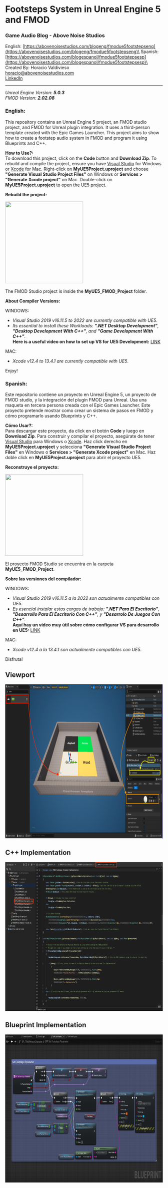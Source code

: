 # Footsteps System in Unreal Engine 5 and FMOD
### Game Audio Blog - Above Noise Studios 
English: [https://abovenoisestudios.com/blogeng/fmodue5footstepseng](https://abovenoisestudios.com/blogeng/fmodue5footstepseng)\
Spanish: [https://abovenoisestudios.com/blogespanol/fmodue5footstepsesp](https://abovenoisestudios.com/blogespanol/fmodue5footstepsesp)\
\
Created By: Horacio Valdivieso\
[horacio@abovenoisestudios.com](mailto:horacio@abovenoisestudios.com)\
[LinkedIn](https://www.linkedin.com/in/horaciovaldivieso/)

---
_Unreal Engine Version: **5.0.3**_\
_FMOD Version: **2.02.08**_
### **English:**
This repository contains an Unreal Engine 5 project, an FMOD studio project, and FMOD for Unreal plugin integration.
It uses a third-person template created with the Epic Games Launcher.
This project aims to show how to create a footstep audio system in FMOD and program it using Blueprints and C++.

**How to Use?:**\
To download this project, click on the **Code** button and **Download Zip**.
To rebuild and compile the project, ensure you have [Visual Studio](https://visualstudio.microsoft.com/) for Windows or [Xcode](https://download.developer.apple.com/Developer_Tools/Xcode_13.4.1/Xcode_13.4.1.xip) for Mac.
Right-click on **MyUE5Project.uproject** and choose **"Generate Visual Studio Project Files"** on Windows or **Services > "Generate Xcode project"** on Mac.
Double-click on **MyUE5Project.uproject** to open the UE5 project.

**Rebuild the project:**

<img height="261" src="/Volumes/Projects/6. REPOSITORIES/2022/9. Sep/ANE_Blog_UE5_Wwise_Footsteps/Images/Rebuild Project.png" width="249"/>

The FMOD Studio project is inside the **MyUE5_FMOD_Project** folder.

**About Compiler Versions:**

WINDOWS:

- _Visual Studio 2019 v16.11.5 to 2022 are currently compatible with UE5_.
- _Its essential to install these Workloads: **".NET Desktop Development"**, **"Desktop Development With C++"**, and **"Game Development With C++"**._\
  **Here is a useful video on how to set up VS for UE5 Development:** [LINK](https://youtu.be/8xJRr6Yr_LU?t=105)

MAC:
- _Xcode v12.4 to 13.4.1 are currently compatible with UE5_.

Enjoy!

### **Spanish:**
Este repositorio contiene un proyecto en Unreal Engine 5, un proyecto de FMOD studio, y la integración del plugin FMOD para Unreal.
Usa una maqueta en tercera persona creada con el Epic Games Launcher.
Este proyecto pretende mostrar como crear un sistema de pasos en FMOD y cómo programarlo usando Blueprints y C++. 

**Cómo Usar?:**\
Para descargar este proyecto, da click en el botón **Code** y luego en **Download Zip**.
Para construir y compilar el proyecto, asegúrate de tener [Visual Studio](https://visualstudio.microsoft.com/) para Windows o [Xcode](https://download.developer.apple.com/Developer_Tools/Xcode_13.4.1/Xcode_13.4.1.xip).
Haz click derecho en **MyUE5Project.uproject** y selecciona **"Generate Visual Studio Project Files"** en Windows o **Services > "Generate Xcode project"** en Mac.
Haz doble click en **MyUE5Project.uproject** para abrir el proyecto UE5.

**Reconstruye el proyecto:**

<img height="261" src="/Volumes/Projects/6. REPOSITORIES/2022/9. Sep/ANE_Blog_UE5_Wwise_Footsteps/Images/Rebuild Project.png" width="249"/>

El proyecto FMOD Studio se encuentra en la carpeta **MyUE5_FMOD_Project**.

**Sobre las versiones del compilador:**

WINDOWS:

- _Visual Studio 2019 v16.11.5 a la 2022 son actualmente compatibles con UE5_.
- _Es esencial instalar estas cargas de trabajo: **".NET Para El Escritorio"**, **"Desarrollo Para El Escritorio Con C++"**, y **"Desarrolo De Juegos Con C++"**._\
**Aquí hay un vídeo muy útil sobre cómo configurar VS para desarrollo en UE5:** [LINK](https://youtu.be/8xJRr6Yr_LU?t=105)

MAC:

- _Xcode v12.4 a la 13.4.1 son actualmente compatibles con UE5_.

Disfruta!

## Viewport

<img height="493" src="Images/6. UE5 Planes.png" title="Physical Materials" width="963"/>

## C++ Implementation

<img height="476" src="Images/15. Full .cpp file.png" width="782.5"/>

## Blueprint Implementation

<img height="473.5" src="Images/14. Set Footsteps Parameter.png" title="Blueprint Implementation" width="849"/>